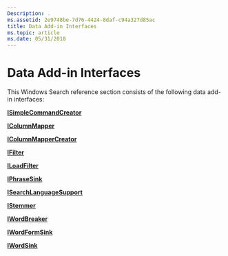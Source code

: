 ```yaml
---
Description: .
ms.assetid: 2e9748be-7d76-4424-8daf-c94a327d85ac
title: Data Add-in Interfaces
ms.topic: article
ms.date: 05/31/2018
---
```


# Data Add-in Interfaces


This Windows Search reference section consists of the following data add-in interfaces:

[**ISimpleCommandCreator**](/windows/desktop/api/indexsrv/nn-indexsrv-isimplecommandcreator)

[**IColumnMapper**](/windows/desktop/api/indexsrv/nn-indexsrv-icolumnmapper)

[**IColumnMapperCreator**](/windows/desktop/api/indexsrv/nn-indexsrv-icolumnmappercreator)

[**IFilter**](/windows/win32/api/filter/nn-filter-ifilter)

[**ILoadFilter**](/windows/desktop/api/filtereg/nn-filtereg-iloadfilter)

[**IPhraseSink**](/windows/win32/api/indexsrv/nn-indexsrv-iphrasesink)

[**ISearchLanguageSupport**](/windows/desktop/api/Searchapi/nn-searchapi-isearchlanguagesupport)

[**IStemmer**](/windows/desktop/api/Indexsrv/nn-indexsrv-istemmer)

[**IWordBreaker**](/windows/desktop/api/Indexsrv/nn-indexsrv-iwordbreaker)

[**IWordFormSink**](/windows/desktop/api/Indexsrv/nn-indexsrv-iwordformsink)

[**IWordSink**](iwordsink.md)

 

 